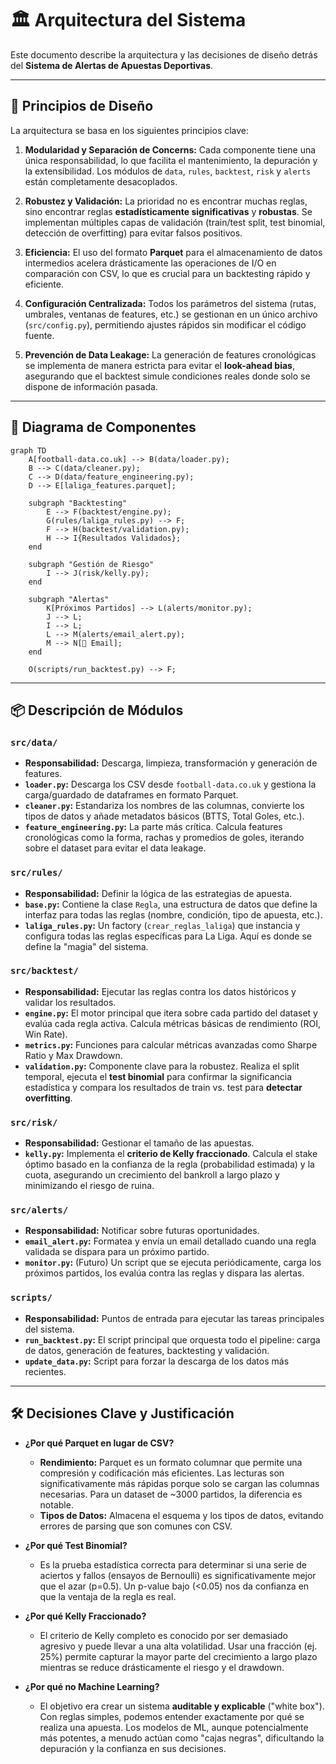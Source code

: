 # 🏛️ Arquitectura del Sistema

Este documento describe la arquitectura y las decisiones de diseño detrás del **Sistema de Alertas de Apuestas Deportivas**.

---

## 🎯 Principios de Diseño

La arquitectura se basa en los siguientes principios clave:

1.  **Modularidad y Separación de Concerns:** Cada componente tiene una única responsabilidad, lo que facilita el mantenimiento, la depuración y la extensibilidad. Los módulos de `data`, `rules`, `backtest`, `risk` y `alerts` están completamente desacoplados.

2.  **Robustez y Validación:** La prioridad no es encontrar muchas reglas, sino encontrar reglas **estadísticamente significativas** y **robustas**. Se implementan múltiples capas de validación (train/test split, test binomial, detección de overfitting) para evitar falsos positivos.

3.  **Eficiencia:** El uso del formato **Parquet** para el almacenamiento de datos intermedios acelera drásticamente las operaciones de I/O en comparación con CSV, lo que es crucial para un backtesting rápido y eficiente.

4.  **Configuración Centralizada:** Todos los parámetros del sistema (rutas, umbrales, ventanas de features, etc.) se gestionan en un único archivo (`src/config.py`), permitiendo ajustes rápidos sin modificar el código fuente.

5.  **Prevención de Data Leakage:** La generación de features cronológicas se implementa de manera estricta para evitar el **look-ahead bias**, asegurando que el backtest simule condiciones reales donde solo se dispone de información pasada.

---

## 🧩 Diagrama de Componentes

```mermaid
graph TD
    A[football-data.co.uk] --> B(data/loader.py);
    B --> C(data/cleaner.py);
    C --> D(data/feature_engineering.py);
    D --> E[laliga_features.parquet];

    subgraph "Backtesting"
        E --> F(backtest/engine.py);
        G(rules/laliga_rules.py) --> F;
        F --> H(backtest/validation.py);
        H --> I{Resultados Validados};
    end

    subgraph "Gestión de Riesgo"
        I --> J(risk/kelly.py);
    end

    subgraph "Alertas"
        K[Próximos Partidos] --> L(alerts/monitor.py);
        J --> L;
        I --> L;
        L --> M(alerts/email_alert.py);
        M --> N[📧 Email];
    end

    O(scripts/run_backtest.py) --> F;
```

---

## 📦 Descripción de Módulos

### `src/data/`
-   **Responsabilidad:** Descarga, limpieza, transformación y generación de features.
-   **`loader.py`:** Descarga los CSV desde `football-data.co.uk` y gestiona la carga/guardado de dataframes en formato Parquet.
-   **`cleaner.py`:** Estandariza los nombres de las columnas, convierte los tipos de datos y añade metadatos básicos (BTTS, Total Goles, etc.).
-   **`feature_engineering.py`:** La parte más crítica. Calcula features cronológicas como la forma, rachas y promedios de goles, iterando sobre el dataset para evitar el data leakage.

### `src/rules/`
-   **Responsabilidad:** Definir la lógica de las estrategias de apuesta.
-   **`base.py`:** Contiene la clase `Regla`, una estructura de datos que define la interfaz para todas las reglas (nombre, condición, tipo de apuesta, etc.).
-   **`laliga_rules.py`:** Un factory (`crear_reglas_laliga`) que instancia y configura todas las reglas específicas para La Liga. Aquí es donde se define la "magia" del sistema.

### `src/backtest/`
-   **Responsabilidad:** Ejecutar las reglas contra los datos históricos y validar los resultados.
-   **`engine.py`:** El motor principal que itera sobre cada partido del dataset y evalúa cada regla activa. Calcula métricas básicas de rendimiento (ROI, Win Rate).
-   **`metrics.py`:** Funciones para calcular métricas avanzadas como Sharpe Ratio y Max Drawdown.
-   **`validation.py`:** Componente clave para la robustez. Realiza el split temporal, ejecuta el **test binomial** para confirmar la significancia estadística y compara los resultados de train vs. test para **detectar overfitting**.

### `src/risk/`
-   **Responsabilidad:** Gestionar el tamaño de las apuestas.
-   **`kelly.py`:** Implementa el **criterio de Kelly fraccionado**. Calcula el stake óptimo basado en la confianza de la regla (probabilidad estimada) y la cuota, asegurando un crecimiento del bankroll a largo plazo y minimizando el riesgo de ruina.

### `src/alerts/`
-   **Responsabilidad:** Notificar sobre futuras oportunidades.
-   **`email_alert.py`:** Formatea y envía un email detallado cuando una regla validada se dispara para un próximo partido.
-   **`monitor.py`:** (Futuro) Un script que se ejecuta periódicamente, carga los próximos partidos, los evalúa contra las reglas y dispara las alertas.

### `scripts/`
-   **Responsabilidad:** Puntos de entrada para ejecutar las tareas principales del sistema.
-   **`run_backtest.py`:** El script principal que orquesta todo el pipeline: carga de datos, generación de features, backtesting y validación.
-   **`update_data.py`:** Script para forzar la descarga de los datos más recientes.

---

## 🛠️ Decisiones Clave y Justificación

-   **¿Por qué Parquet en lugar de CSV?**
    -   **Rendimiento:** Parquet es un formato columnar que permite una compresión y codificación más eficientes. Las lecturas son significativamente más rápidas porque solo se cargan las columnas necesarias. Para un dataset de ~3000 partidos, la diferencia es notable.
    -   **Tipos de Datos:** Almacena el esquema y los tipos de datos, evitando errores de parsing que son comunes con CSV.

-   **¿Por qué Test Binomial?**
    -   Es la prueba estadística correcta para determinar si una serie de aciertos y fallos (ensayos de Bernoulli) es significativamente mejor que el azar (p=0.5). Un p-value bajo (<0.05) nos da confianza en que la ventaja de la regla es real.

-   **¿Por qué Kelly Fraccionado?**
    -   El criterio de Kelly completo es conocido por ser demasiado agresivo y puede llevar a una alta volatilidad. Usar una fracción (ej. 25%) permite capturar la mayor parte del crecimiento a largo plazo mientras se reduce drásticamente el riesgo y el drawdown.

-   **¿Por qué no Machine Learning?**
    -   El objetivo era crear un sistema **auditable y explicable** ("white box"). Con reglas simples, podemos entender exactamente por qué se realiza una apuesta. Los modelos de ML, aunque potencialmente más potentes, a menudo actúan como "cajas negras", dificultando la depuración y la confianza en sus decisiones.

